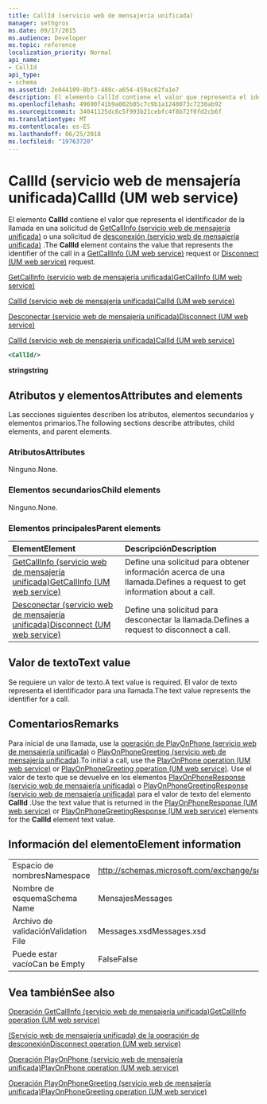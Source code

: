 ```yaml
---
title: CallId (servicio web de mensajería unificada)
manager: sethgros
ms.date: 09/17/2015
ms.audience: Developer
ms.topic: reference
localization_priority: Normal
api_name:
- CallId
api_type:
- schema
ms.assetid: 2e044109-8bf3-488c-a654-459ac62fa1e7
description: El elemento CallId contiene el valor que representa el identificador de la llamada en una solicitud de GetCallInfo (servicio web de mensajería unificada) o la solicitud de desconexión (servicio web de mensajería unificada).
ms.openlocfilehash: 49690f41b9a002b05c7c9b1a1240073c7230ab92
ms.sourcegitcommit: 34041125dc8c5f993b21cebfc4f8b72f0fd2cb6f
ms.translationtype: MT
ms.contentlocale: es-ES
ms.lasthandoff: 06/25/2018
ms.locfileid: "19763720"
---
```

# <a name="callid-um-web-service"></a><span data-ttu-id="3d057-103">CallId (servicio web de mensajería unificada)</span><span class="sxs-lookup"><span data-stu-id="3d057-103">CallId (UM web service)</span></span>

<span data-ttu-id="3d057-104">El elemento **CallId** contiene el valor que representa el identificador de la llamada en una solicitud de [GetCallInfo (servicio web de mensajería unificada)](getcallinfo-um-web-service.md) o una solicitud de [desconexión (servicio web de mensajería unificada)](disconnect-um-web-service.md) .</span><span class="sxs-lookup"><span data-stu-id="3d057-104">The **CallId** element contains the value that represents the identifier of the call in a [GetCallInfo (UM web service)](getcallinfo-um-web-service.md) request or [Disconnect (UM web service)](disconnect-um-web-service.md) request.</span></span> 
  
[<span data-ttu-id="3d057-105">GetCallInfo (servicio web de mensajería unificada)</span><span class="sxs-lookup"><span data-stu-id="3d057-105">GetCallInfo (UM web service)</span></span>](getcallinfo-um-web-service.md)
  
[<span data-ttu-id="3d057-106">CallId (servicio web de mensajería unificada)</span><span class="sxs-lookup"><span data-stu-id="3d057-106">CallId (UM web service)</span></span>](callid-um-web-service.md)
  
[<span data-ttu-id="3d057-107">Desconectar (servicio web de mensajería unificada)</span><span class="sxs-lookup"><span data-stu-id="3d057-107">Disconnect (UM web service)</span></span>](disconnect-um-web-service.md)
  
[<span data-ttu-id="3d057-108">CallId (servicio web de mensajería unificada)</span><span class="sxs-lookup"><span data-stu-id="3d057-108">CallId (UM web service)</span></span>](callid-um-web-service.md)
  
```xml
<CallId/>
```

 <span data-ttu-id="3d057-109">**string**</span><span class="sxs-lookup"><span data-stu-id="3d057-109">**string**</span></span>
## <a name="attributes-and-elements"></a><span data-ttu-id="3d057-110">Atributos y elementos</span><span class="sxs-lookup"><span data-stu-id="3d057-110">Attributes and elements</span></span>

<span data-ttu-id="3d057-111">Las secciones siguientes describen los atributos, elementos secundarios y elementos primarios.</span><span class="sxs-lookup"><span data-stu-id="3d057-111">The following sections describe attributes, child elements, and parent elements.</span></span>
  
### <a name="attributes"></a><span data-ttu-id="3d057-112">Atributos</span><span class="sxs-lookup"><span data-stu-id="3d057-112">Attributes</span></span>

<span data-ttu-id="3d057-113">Ninguno.</span><span class="sxs-lookup"><span data-stu-id="3d057-113">None.</span></span>
  
### <a name="child-elements"></a><span data-ttu-id="3d057-114">Elementos secundarios</span><span class="sxs-lookup"><span data-stu-id="3d057-114">Child elements</span></span>

<span data-ttu-id="3d057-115">Ninguno.</span><span class="sxs-lookup"><span data-stu-id="3d057-115">None.</span></span>
  
### <a name="parent-elements"></a><span data-ttu-id="3d057-116">Elementos principales</span><span class="sxs-lookup"><span data-stu-id="3d057-116">Parent elements</span></span>

|<span data-ttu-id="3d057-117">**Element**</span><span class="sxs-lookup"><span data-stu-id="3d057-117">**Element**</span></span>|<span data-ttu-id="3d057-118">**Descripción**</span><span class="sxs-lookup"><span data-stu-id="3d057-118">**Description**</span></span>|
|:-----|:-----|
|[<span data-ttu-id="3d057-119">GetCallInfo (servicio web de mensajería unificada)</span><span class="sxs-lookup"><span data-stu-id="3d057-119">GetCallInfo (UM web service)</span></span>](getcallinfo-um-web-service.md) <br/> |<span data-ttu-id="3d057-120">Define una solicitud para obtener información acerca de una llamada.</span><span class="sxs-lookup"><span data-stu-id="3d057-120">Defines a request to get information about a call.</span></span>  <br/> |
|[<span data-ttu-id="3d057-121">Desconectar (servicio web de mensajería unificada)</span><span class="sxs-lookup"><span data-stu-id="3d057-121">Disconnect (UM web service)</span></span>](disconnect-um-web-service.md) <br/> |<span data-ttu-id="3d057-122">Define una solicitud para desconectar la llamada.</span><span class="sxs-lookup"><span data-stu-id="3d057-122">Defines a request to disconnect a call.</span></span>  <br/> |
   
## <a name="text-value"></a><span data-ttu-id="3d057-123">Valor de texto</span><span class="sxs-lookup"><span data-stu-id="3d057-123">Text value</span></span>

<span data-ttu-id="3d057-124">Se requiere un valor de texto.</span><span class="sxs-lookup"><span data-stu-id="3d057-124">A text value is required.</span></span> <span data-ttu-id="3d057-125">El valor de texto representa el identificador para una llamada.</span><span class="sxs-lookup"><span data-stu-id="3d057-125">The text value represents the identifier for a call.</span></span>
  
## <a name="remarks"></a><span data-ttu-id="3d057-126">Comentarios</span><span class="sxs-lookup"><span data-stu-id="3d057-126">Remarks</span></span>

<span data-ttu-id="3d057-127">Para inicial de una llamada, use la [operación de PlayOnPhone (servicio web de mensajería unificada)](playonphone-operation-um-web-service.md) o [PlayOnPhoneGreeting (servicio web de mensajería unificada)](playonphonegreeting-operation-um-web-service.md).</span><span class="sxs-lookup"><span data-stu-id="3d057-127">To initial a call, use the [PlayOnPhone operation (UM web service)](playonphone-operation-um-web-service.md) or [PlayOnPhoneGreeting operation (UM web service)](playonphonegreeting-operation-um-web-service.md).</span></span> <span data-ttu-id="3d057-128">Use el valor de texto que se devuelve en los elementos [PlayOnPhoneResponse (servicio web de mensajería unificada)](playonphoneresponse-um-web-service.md) o [PlayOnPhoneGreetingResponse (servicio web de mensajería unificada)](playonphonegreetingresponse-um-web-service.md) para el valor de texto del elemento **CallId** .</span><span class="sxs-lookup"><span data-stu-id="3d057-128">Use the text value that is returned in the [PlayOnPhoneResponse (UM web service)](playonphoneresponse-um-web-service.md) or [PlayOnPhoneGreetingResponse (UM web service)](playonphonegreetingresponse-um-web-service.md) elements for the **CallId** element text value.</span></span> 
  
## <a name="element-information"></a><span data-ttu-id="3d057-129">Información del elemento</span><span class="sxs-lookup"><span data-stu-id="3d057-129">Element information</span></span>

|||
|:-----|:-----|
|<span data-ttu-id="3d057-130">Espacio de nombres</span><span class="sxs-lookup"><span data-stu-id="3d057-130">Namespace</span></span>  <br/> |http://schemas.microsoft.com/exchange/services/2006/messages  <br/> |
|<span data-ttu-id="3d057-131">Nombre de esquema</span><span class="sxs-lookup"><span data-stu-id="3d057-131">Schema Name</span></span>  <br/> |<span data-ttu-id="3d057-132">Mensajes</span><span class="sxs-lookup"><span data-stu-id="3d057-132">Messages</span></span>  <br/> |
|<span data-ttu-id="3d057-133">Archivo de validación</span><span class="sxs-lookup"><span data-stu-id="3d057-133">Validation File</span></span>  <br/> |<span data-ttu-id="3d057-134">Messages.xsd</span><span class="sxs-lookup"><span data-stu-id="3d057-134">Messages.xsd</span></span>  <br/> |
|<span data-ttu-id="3d057-135">Puede estar vacío</span><span class="sxs-lookup"><span data-stu-id="3d057-135">Can be Empty</span></span>  <br/> |<span data-ttu-id="3d057-136">False</span><span class="sxs-lookup"><span data-stu-id="3d057-136">False</span></span>  <br/> |
   
## <a name="see-also"></a><span data-ttu-id="3d057-137">Vea también</span><span class="sxs-lookup"><span data-stu-id="3d057-137">See also</span></span>



[<span data-ttu-id="3d057-138">Operación GetCallInfo (servicio web de mensajería unificada)</span><span class="sxs-lookup"><span data-stu-id="3d057-138">GetCallInfo operation (UM web service)</span></span>](getcallinfo-operation-um-web-service.md)
  
[<span data-ttu-id="3d057-139">(Servicio web de mensajería unificada) de la operación de desconexión</span><span class="sxs-lookup"><span data-stu-id="3d057-139">Disconnect operation (UM web service)</span></span>](disconnect-operation-um-web-service.md)
  
[<span data-ttu-id="3d057-140">Operación PlayOnPhone (servicio web de mensajería unificada)</span><span class="sxs-lookup"><span data-stu-id="3d057-140">PlayOnPhone operation (UM web service)</span></span>](playonphone-operation-um-web-service.md)
  
[<span data-ttu-id="3d057-141">Operación PlayOnPhoneGreeting (servicio web de mensajería unificada)</span><span class="sxs-lookup"><span data-stu-id="3d057-141">PlayOnPhoneGreeting operation (UM web service)</span></span>](playonphonegreeting-operation-um-web-service.md)

